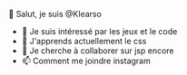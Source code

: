 👋 Salut, je suis @Klearso
- 👀 Je suis intéressé par les jeux et le code  
- 🌱 J'apprends actuellement le css
- 💞️ Je cherche à collaborer sur jsp encore
- 📫 Comment me joindre instagram
